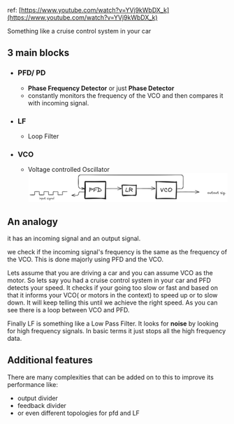 ref: [https://www.youtube.com/watch?v=YVj9kWbDX_k](https://www.youtube.com/watch?v=YVj9kWbDX_k)

Something like a cruise control system in your car

## 3 main blocks
- ### PFD/ PD
	- **Phase Frequency Detector** or just **Phase Detector**
	- constantly monitors the frequency of the VCO and then compares it with incoming signal. 
- ### LF
	- Loop Filter
- ### VCO
	- Voltage controlled Oscillator
![flow-diagram for PLL](attachments/Pasted%20image%2020250605230115.png)
## An analogy
it has an incoming signal and an output signal.

we check if the incoming signal's frequency is the same as the frequency of the VCO. This is done majorly using PFD and the VCO.

Lets assume that you are driving a car and you can assume VCO as the motor. So lets say you had a cruise control system in your car and PFD detects your speed. It checks if your going too slow or fast and based on that it informs your VCO( or motors in the context) to speed up or to slow down.
It will keep telling this until we achieve the right speed. As you can see there is a loop between VCO and PFD.

Finally LF is something like a Low Pass Filter. It looks for **noise** by looking for high frequency signals. In basic terms it just stops all the high frequency data.

## Additional features
There are many complexities that can be added on to this to improve its performance like:
- output divider
- feedback divider
- or even different topologies for pfd and LF